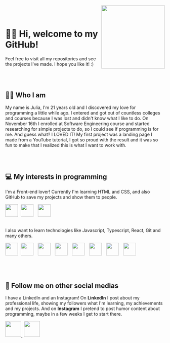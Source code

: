 <br>
</br>
<img align="right" height="200cm" src="https://user-images.githubusercontent.com/119365652/205514146-ecaa3e88-089a-4804-b134-97b7a3924043.gif"/>
<br>
</br>

<h1 align="left">👋🏻 Hi, welcome to my GitHub!</h1>

<p>Feel free to visit all my repositories and see the projects I've made. I hope you like it! :)</p>
<br>
</br>

<h2>👩🏻 Who I am</h2>

<p>My name is Julia, I'm 21 years old and I discovered my love for programming a little while ago. I entered and got out of countless colleges and courses because I was lost and didn't know what I like to do. On November 16th I enrolled at Software Engineering course and started researching for simple projects to do, so I could see if programming is for me. And guess what? I LOVED IT! My first project was a landing page I made from a YouTube tutorial, I got so proud with the result and it was so fun to make that I realized this is what I want to work with.</p>
<br>
</br>

<h2>💻 My interests in programming</h2>

<p>I'm a Front-end lover! Currently I'm learning HTML and CSS, and also GitHub to save my projects and show them to people.</p>
  
<img height="40cm" src="https://cdn.jsdelivr.net/gh/devicons/devicon/icons/html5/html5-original.svg"/> <img height="40cm" hspace="5" src="https://cdn.jsdelivr.net/gh/devicons/devicon/icons/css3/css3-original.svg"/> <img height="40cm" hspace="5" src="https://user-images.githubusercontent.com/119365652/205512437-78ed2837-2f0f-44c5-88ff-c834ffdc17bf.png"/>
<br>
</br>

<p>I also want to learn technologies like Javascript, Typescript, React, Git and many others.</p>

<img height="40cm" src="https://cdn.jsdelivr.net/gh/devicons/devicon/icons/javascript/javascript-original.svg"/> <img height="40cm" hspace="5" src="https://cdn.jsdelivr.net/gh/devicons/devicon/icons/typescript/typescript-original.svg"/> <img height="40cm" hspace="5" src="https://cdn.jsdelivr.net/gh/devicons/devicon/icons/react/react-original.svg"/> <img height="40cm" hspace="5" src="https://cdn.jsdelivr.net/gh/devicons/devicon/icons/git/git-original.svg"/> <img height="40cm" hspace="5" src="https://cdn.jsdelivr.net/gh/devicons/devicon/icons/angularjs/angularjs-original.svg"/> <img height="40cm" hspace="5" src="https://cdn.jsdelivr.net/gh/devicons/devicon/icons/vuejs/vuejs-original.svg"/> <img height="40cm" hspace="5" src="https://cdn.jsdelivr.net/gh/devicons/devicon/icons/jquery/jquery-original.svg"/> <img height="40cm" hspace="5" src="https://cdn.jsdelivr.net/gh/devicons/devicon/icons/bootstrap/bootstrap-original.svg"/>
<br>
</br>
<br>
</br>

<h2>📱 Follow me on other social medias</h2>

<p>I have a LinkedIn and an Instagram! On <strong>LinkedIn</strong> I post about my professional life, showing my followers what I'm learning, my achievements and my projects. And on <strong>Instagram</strong> I pretend to post humor content about programming, maybe in a few weeks I get to start there.</p>

<div>
<a href="https://www.linkedin.com/in/hijuliacss"/> <img height="50cm" src="https://user-images.githubusercontent.com/119365652/205716315-2c1ffb8e-d1fa-48de-9144-21d83c293633.png"/> <a href="https://www.instagram.com/hijucs"/> <img height="50cm" hspace="5" src="https://user-images.githubusercontent.com/119365652/205716416-d6852ff6-14da-4a03-8f3d-9a9992035e76.png"/>
</div>
